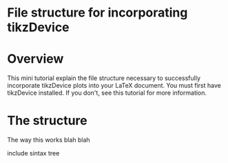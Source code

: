 File structure for incorporating tikzDevice
===========================================

# Overview

This mini tutorial explain the file structure necessary to successfully incorporate tikzDevice plots into your LaTeX document. You must first have tikzDevice installed. If you don't, see this tutorial for more information.

# The structure

The way this works blah blah

include sintax tree